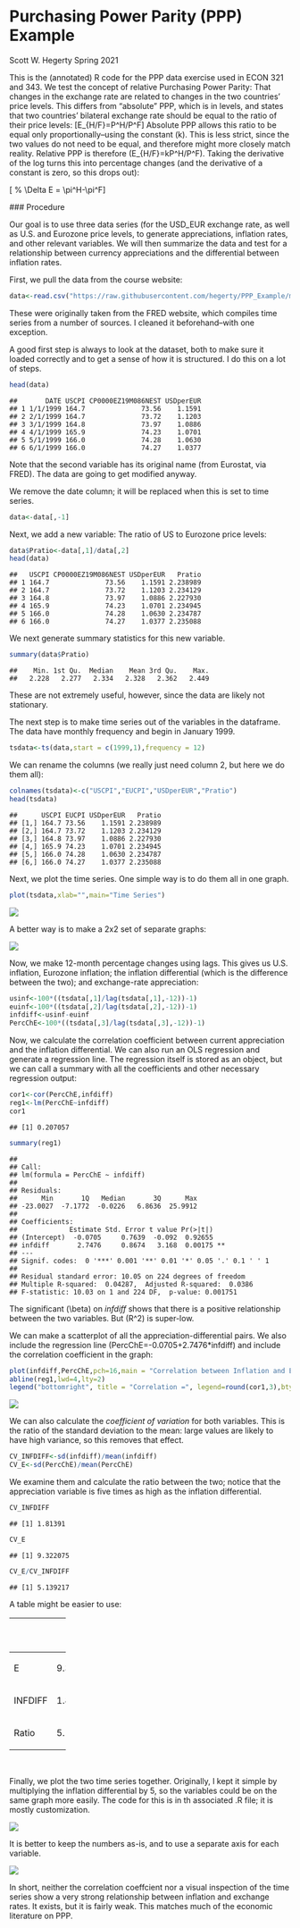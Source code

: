 Purchasing Power Parity (PPP) Example
================
Scott W. Hegerty
Spring 2021

This is the (annotated) R code for the PPP data exercise used in ECON
321 and 343. We test the concept of relative Purchasing Power Parity:
That changes in the exchange rate are related to changes in the two
countries’ price levels. This differs from “absolute” PPP, which is in
levels, and states that two countries’ bilateral exchange rate should be
equal to the ratio of their price levels: \[E_{H/F}=P^H/P^F\] Absolute
PPP allows this ratio to be equal only proportionally–using the constant
\(k\). This is less strict, since the two values do not need to be
equal, and therefore might more closely match reality. Relative PPP is
therefore \(E_{H/F}=kP^H/P^F\). Taking the derivative of the log turns
this into percentage changes (and the derivative of a constant is zero,
so this drops out):

\[ \% \Delta  E = \pi^H-\pi^F\]

\#\#\# Procedure

Our goal is to use three data series (for the USD\_EUR exchange rate, as
well as U.S. and Eurozone price levels, to generate appreciations,
inflation rates, and other relevant variables. We will then summarize
the data and test for a relationship between currency appreciations and
the differential between inflation rates.

First, we pull the data from the course website:

``` r
data<-read.csv("https://raw.githubusercontent.com/hegerty/PPP_Example/main/PPPData.csv")
```

These were originally taken from the FRED website, which compiles time
series from a number of sources. I cleaned it beforehand–with one
exception.

A good first step is always to look at the dataset, both to make sure it
loaded correctly and to get a sense of how it is structured. I do this
on a lot of steps.

``` r
head(data)
```

    ##       DATE USCPI CP0000EZ19M086NEST USDperEUR
    ## 1 1/1/1999 164.7              73.56    1.1591
    ## 2 2/1/1999 164.7              73.72    1.1203
    ## 3 3/1/1999 164.8              73.97    1.0886
    ## 4 4/1/1999 165.9              74.23    1.0701
    ## 5 5/1/1999 166.0              74.28    1.0630
    ## 6 6/1/1999 166.0              74.27    1.0377

Note that the second variable has its original name (from Eurostat, via
FRED). The data are going to get modified anyway.

We remove the date column; it will be replaced when this is set to time
series.

``` r
data<-data[,-1]
```

Next, we add a new variable: The ratio of US to Eurozone price levels:

``` r
data$Pratio<-data[,1]/data[,2]
head(data)
```

    ##   USCPI CP0000EZ19M086NEST USDperEUR   Pratio
    ## 1 164.7              73.56    1.1591 2.238989
    ## 2 164.7              73.72    1.1203 2.234129
    ## 3 164.8              73.97    1.0886 2.227930
    ## 4 165.9              74.23    1.0701 2.234945
    ## 5 166.0              74.28    1.0630 2.234787
    ## 6 166.0              74.27    1.0377 2.235088

We next generate summary statistics for this new variable.

``` r
summary(data$Pratio)
```

    ##    Min. 1st Qu.  Median    Mean 3rd Qu.    Max. 
    ##   2.228   2.277   2.334   2.328   2.362   2.449

These are not extremely useful, however, since the data are likely not
stationary.

The next step is to make time series out of the variables in the
dataframe. The data have monthly frequency and begin in January 1999.

``` r
tsdata<-ts(data,start = c(1999,1),frequency = 12)
```

We can rename the columns (we really just need column 2, but here we do
them all):

``` r
colnames(tsdata)<-c("USCPI","EUCPI","USDperEUR","Pratio")
head(tsdata)
```

    ##      USCPI EUCPI USDperEUR   Pratio
    ## [1,] 164.7 73.56    1.1591 2.238989
    ## [2,] 164.7 73.72    1.1203 2.234129
    ## [3,] 164.8 73.97    1.0886 2.227930
    ## [4,] 165.9 74.23    1.0701 2.234945
    ## [5,] 166.0 74.28    1.0630 2.234787
    ## [6,] 166.0 74.27    1.0377 2.235088

Next, we plot the time series. One simple way is to do them all in one
graph.

``` r
plot(tsdata,xlab="",main="Time Series")
```

![](PPP_Example_files/figure-gfm/ts4basic-1.png)<!-- -->

A better way is to make a 2x2 set of separate graphs:

![](PPP_Example_files/figure-gfm/plot%20ts4-1.png)<!-- -->

Now, we make 12-month percentage changes using lags. This gives us U.S.
inflation, Eurozone inflation; the inflation differential (which is the
difference between the two); and exchange-rate appreciation:

``` r
usinf<-100*((tsdata[,1]/lag(tsdata[,1],-12))-1)
euinf<-100*((tsdata[,2]/lag(tsdata[,2],-12))-1)
infdiff<-usinf-euinf
PercChE<-100*((tsdata[,3]/lag(tsdata[,3],-12))-1)
```

Now, we calculate the correlation coefficient between current
appreciation and the inflation differential. We can also run an OLS
regression and generate a regression line. The regression itself is
stored as an object, but we can call a summary with all the coefficients
and other necessary regression output:

``` r
cor1<-cor(PercChE,infdiff)
reg1<-lm(PercChE~infdiff)
cor1
```

    ## [1] 0.207057

``` r
summary(reg1)
```

    ## 
    ## Call:
    ## lm(formula = PercChE ~ infdiff)
    ## 
    ## Residuals:
    ##      Min       1Q   Median       3Q      Max 
    ## -23.0027  -7.1772  -0.0226   6.8636  25.9912 
    ## 
    ## Coefficients:
    ##             Estimate Std. Error t value Pr(>|t|)   
    ## (Intercept)  -0.0705     0.7639  -0.092  0.92655   
    ## infdiff       2.7476     0.8674   3.168  0.00175 **
    ## ---
    ## Signif. codes:  0 '***' 0.001 '**' 0.01 '*' 0.05 '.' 0.1 ' ' 1
    ## 
    ## Residual standard error: 10.05 on 224 degrees of freedom
    ## Multiple R-squared:  0.04287,  Adjusted R-squared:  0.0386 
    ## F-statistic: 10.03 on 1 and 224 DF,  p-value: 0.001751

The significant \(\beta\) on *infdiff* shows that there is a positive
relationship between the two variables. But \(R^2\) is super-low.

We can make a scatterplot of all the appreciation-differential pairs. We
also include the regression line \(PercChE=-0.0705+2.7476*infdiff\) and
include the correlation coefficient in the graph:

``` r
plot(infdiff,PercChE,pch=16,main = "Correlation between Inflation and Exchange Rates")
abline(reg1,lwd=4,lty=2)
legend("bottomright", title = "Correlation =", legend=round(cor1,3),bty="n")
```

![](PPP_Example_files/figure-gfm/plot%20infdif-1.png)<!-- -->

We can also calculate the *coefficient of variation* for both variables.
This is the ratio of the standard deviation to the mean: large values
are likely to have high variance, so this removes that effect.

``` r
CV_INFDIFF<-sd(infdiff)/mean(infdiff)
CV_E<-sd(PercChE)/mean(PercChE)
```

We examine them and calculate the ratio between the two; notice that the
appreciation variable is five times as high as the inflation
differential.

``` r
CV_INFDIFF
```

    ## [1] 1.81391

``` r
CV_E  
```

    ## [1] 9.322075

``` r
CV_E/CV_INFDIFF
```

    ## [1] 5.139217

A table might be easier to use:

<table style='width:20%;'>

<thead>

<tr>

<th style="text-align:left;">

</th>

<th style="text-align:right;">

CV

</th>

</tr>

</thead>

<tbody>

<tr>

<td style="text-align:left;">

E

</td>

<td style="text-align:right;">

9.322075

</td>

</tr>

<tr>

<td style="text-align:left;">

INFDIFF

</td>

<td style="text-align:right;">

1.813910

</td>

</tr>

<tr>

<td style="text-align:left;">

Ratio

</td>

<td style="text-align:right;">

5.139217

</td>

</tr>

</tbody>

</table>

</br>

Finally, we plot the two time series together. Originally, I kept it
simple by multiplying the inflation differential by 5, so the variables
could be on the same graph more easily. The code for this is in th
associated .R file; it is mostly customization.

![](PPP_Example_files/figure-gfm/plot%20PercChE2-1.png)<!-- -->

It is better to keep the numbers as-is, and to use a separate axis for
each variable.

![](PPP_Example_files/figure-gfm/plot%20PercChE-1.png)<!-- -->

In short, neither the correlation coeffcient nor a visual inspection of
the time series show a very strong relationship between inflation and
exchange rates. It exists, but it is fairly weak. This matches much of
the economic literature on PPP.
